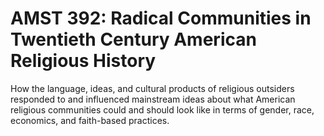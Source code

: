 # AMST 392: Radical Communities in Twentieth Century American Religious History

How the language, ideas, and cultural products of religious outsiders responded to and influenced mainstream ideas about what American religious communities could and should look like in terms of gender, race, economics, and faith-based practices.